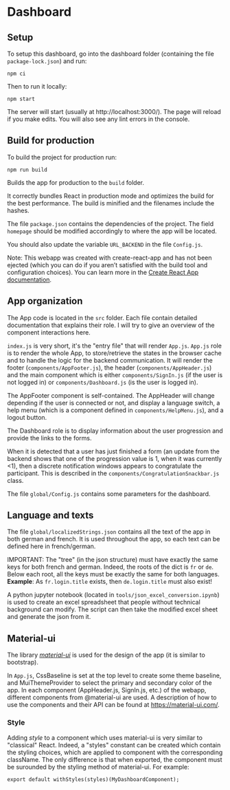 # Dashboard
## Setup
To setup this dashboard, go into the dashboard folder (containing the file `package-lock.json`) and run:

    npm ci

Then to run it locally:

    npm start

The server will start (usually at http://localhost:3000/). The page will reload if you make edits. You will also see any lint errors in the console.
## Build for production
To build the project for production run:

    npm run build

Builds the app for production to the `build` folder.

It correctly bundles React in production mode and optimizes the build for the best performance. The build is minified and the filenames include the hashes.

The file `package.json` contains the dependencies of the project. The field ```homepage``` should be modified accordingly to where the app will be located.

You should also update the variable ```URL_BACKEND``` in the file `Config.js`.

Note: This webapp was created with create-react-app and has not been ejected (which you can do if you aren’t satisfied with the build tool and configuration choices). You can learn more in the [Create React App documentation](https://facebook.github.io/create-react-app/docs/available-scripts).


## App organization
The App code is located in the `src` folder. Each file contain detailed documentation that explains their role. I will try to give an overview of the component interactions here.

`index.js` is very short, it's the "entry file" that will render `App.js`. `App.js` role is to render the whole App, to store/retrieve the states in the browser cache and to handle the logic for the backend communication. It will render the footer (`components/AppFooter.js`), the header (`components/AppHeader.js`) and the main component which is either `components/SignIn.js` (if the user is not logged in) or `components/Dashboard.js` (is the user is logged in).

The AppFooter component is self-contained. The AppHeader will change depending if the user is connected or not, and display a language switch, a help menu (which is a component defined in `components/HelpMenu.js`), and a logout button.

The Dashboard role is to display information about the user progression and provide the links to the forms.

When it is detected that a user has just finished a form (an update from the backend shows that one of the progression value is 1, when it was currently <1), then a discrete notification windows appears to congratulate the participant. This is described in the `components/CongratulationSnackbar.js` class.

The file `global/Config.js` contains some parameters for the dashboard.

## Language and texts
The file `global/localizedStrings.json` contains all the text of the app in both german and french. It is used throughout the app, so each text can be defined here in french/german.

IMPORTANT: The "tree" (in the json structure) must have exactly the same keys for both french and german. Indeed, the roots of the dict is ```fr``` or ```de```. Below each root, all the keys must be exactly the same for both languages.<br>
**Example**:
As ```fr.login.title``` exists, then ```de.login.title``` must also exist!

A python jupyter notebook (located in `tools/json_excel_conversion.ipynb`) is used to create an excel spreadsheet that people without technical background can modify. The script can then take the modified excel sheet and generate the json from it.

## Material-ui
The library [*material-ui*](https://material-ui.com/) is used for the design of the app (it is similar to bootstrap).

In `App.js`, CssBaseline is set at the top level to create some theme baseline, and MuiThemeProvider to select the primary and secondary color of the app. In each component (AppHeader.js, SignIn.js, etc.) of the webapp, different components from @material-ui are used. A description of how to use the components and their API can be found at https://material-ui.com/.

### Style
Adding *style* to a component which uses material-ui is very similar to "classical" React. Indeed, a "styles" constant can be created which contain the styling choices, which are applied to component with the corresponding className. The only difference is that when exported, the component must be surounded by the styling method of material-ui. For example:

    export default withStyles(styles)(MyDashboardComponent);